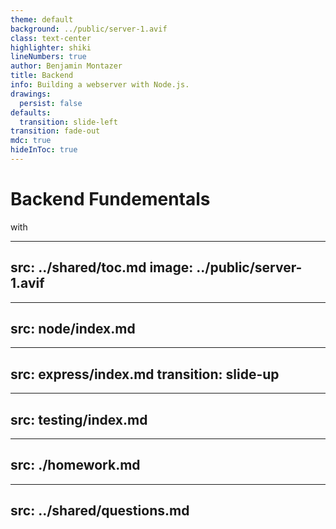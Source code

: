 ```yaml
---
theme: default
background: ../public/server-1.avif
class: text-center
highlighter: shiki
lineNumbers: true
author: Benjamin Montazer
title: Backend
info: Building a webserver with Node.js.
drawings:
  persist: false
defaults:
  transition: slide-left
transition: fade-out
mdc: true
hideInToc: true
---
```


# Backend Fundementals

with

<div>
  <devicon-plain:nodejs-wordmark class="w-56 h-56" />
</div>

<!--
The last comment block of each slide will be treated as slide notes. It will be visible and editable in Presenter Mode along with the slide. [Read more in the docs](https://sli.dev/guide/syntax.html#notes)
-->


---
src: ../shared/toc.md
image: ../public/server-1.avif
---


---
src: node/index.md
---


---
src: express/index.md
transition: slide-up
---


---
src: testing/index.md
---


---
src: ./homework.md
---


---
src: ../shared/questions.md
---
